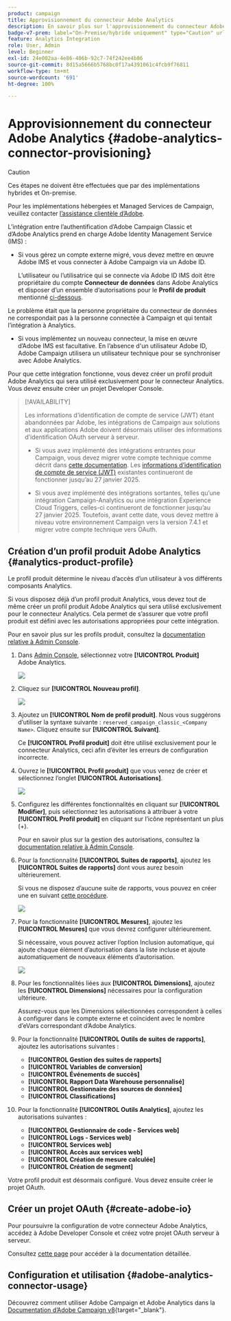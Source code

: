 ```yaml
---
product: campaign
title: Approvisionnement du connecteur Adobe Analytics
description: En savoir plus sur l'approvisionnement du connecteur Adobe Analytics.
badge-v7-prem: label="On-Premise/hybride uniquement" type="Caution" url="https://experienceleague.adobe.com/docs/campaign-classic/using/installing-campaign-classic/architecture-and-hosting-models/hosting-models-lp/hosting-models.html?lang=fr" tooltip="S’applique uniquement aux déploiements On-Premise et hybrides."
feature: Analytics Integration
role: User, Admin
level: Beginner
exl-id: 24e002aa-4e86-406b-92c7-74f242ee4b86
source-git-commit: 8d15a5666b5768bc0f17a4391061c4fcb9f76811
workflow-type: tm+mt
source-wordcount: '691'
ht-degree: 100%

---
```


# Approvisionnement du connecteur Adobe Analytics {#adobe-analytics-connector-provisioning}

>[!CAUTION]
>
> Ces étapes ne doivent être effectuées que par des implémentations hybrides et On-premise.
>
>Pour les implémentations hébergées et Managed Services de Campaign, veuillez contacter [l’assistance clientèle d’Adobe](https://helpx.adobe.com/fr/enterprise/admin-guide.html/enterprise/using/support-for-experience-cloud.ug.html).

L’intégration entre l’authentification d’Adobe Campaign Classic et d’Adobe Analytics prend en charge Adobe Identity Management Service (IMS) :

* Si vous gérez un compte externe migré, vous devez mettre en œuvre Adobe IMS et vous connecter à Adobe Campaign via un Adobe ID.

  L’utilisateur ou l’utilisatrice qui se connecte via Adobe ID IMS doit être propriétaire du compte **Connecteur de données** dans Adobe Analytics et disposer d’un ensemble d’autorisations pour le **Profil de produit** mentionné [ci-dessous](#analytics-product-profile).

Le problème était que la personne propriétaire du connecteur de données ne correspondait pas à la personne connectée à Campaign et qui tentait l’intégration à Analytics.

* Si vous implémentez un nouveau connecteur, la mise en œuvre d’Adobe IMS est facultative. En l’absence d&#39;un utilisateur Adobe ID, Adobe Campaign utilisera un utilisateur technique pour se synchroniser avec Adobe Analytics.

Pour que cette intégration fonctionne, vous devez créer un profil produit Adobe Analytics qui sera utilisé exclusivement pour le connecteur Analytics. Vous devez ensuite créer un projet Developer Console.

>[!AVAILABILITY]
>
> Les informations d’identification de compte de service (JWT) étant abandonnées par Adobe, les intégrations de Campaign aux solutions et aux applications Adobe doivent désormais utiliser des informations d’identification OAuth serveur à serveur.</br>
>
> * Si vous avez implémenté des intégrations entrantes pour Campaign, vous devez migrer votre compte technique comme décrit dans [cette documentation](https://developer.adobe.com/developer-console/docs/guides/authentication/ServerToServerAuthentication/migration/#_blank). Les [informations d’identification de compte de service (JWT)](oauth-technical-account.md) existantes continueront de fonctionner jusqu’au 27 janvier 2025.</br>
>
> * Si vous avez implémenté des intégrations sortantes, telles qu’une intégration Campaign-Analytics ou une intégration Experience Cloud Triggers, celles-ci continueront de fonctionner jusqu’au 27 janvier 2025. Toutefois, avant cette date, vous devez mettre à niveau votre environnement Campaign vers la version 7.4.1 et migrer votre compte technique vers OAuth.

## Création d’un profil produit Adobe Analytics {#analytics-product-profile}

Le profil produit détermine le niveau d’accès d’un utilisateur à vos différents composants Analytics.

Si vous disposez déjà d’un profil produit Analytics, vous devez tout de même créer un profil produit Adobe Analytics qui sera utilisé exclusivement pour le connecteur Analytics. Cela permet de s’assurer que votre profil produit est défini avec les autorisations appropriées pour cette intégration.

Pour en savoir plus sur les profils produit, consultez la [documentation relative à Admin Console](https://helpx.adobe.com/fr/enterprise/admin-guide.html).

1. Dans [Admin Console](https://adminconsole.adobe.com/), sélectionnez votre **[!UICONTROL Produit]** Adobe Analytics.

   ![](assets/do-not-localize/triggers_1.png)

1. Cliquez sur **[!UICONTROL Nouveau profil]**.

   ![](assets/do-not-localize/triggers_2.png)

1. Ajoutez un **[!UICONTROL Nom de profil produit]**. Nous vous suggérons d’utiliser la syntaxe suivante : `reserved_campaign_classic_<Company Name>`. Cliquez ensuite sur **[!UICONTROL Suivant]**.

   Ce **[!UICONTROL Profil produit]** doit être utilisé exclusivement pour le connecteur Analytics, ceci afin d’éviter les erreurs de configuration incorrecte.

1. Ouvrez le **[!UICONTROL Profil produit]** que vous venez de créer et sélectionnez l’onglet **[!UICONTROL Autorisations]**.

   ![](assets/do-not-localize/triggers_3.png)

1. Configurez les différentes fonctionnalités en cliquant sur **[!UICONTROL Modifier]**, puis sélectionnez les autorisations à attribuer à votre **[!UICONTROL Profil produit]** en cliquant sur l’icône représentant un plus (+).

   Pour en savoir plus sur la gestion des autorisations, consultez la [documentation relative à Admin Console](https://helpx.adobe.com/fr/enterprise/using/manage-permissions-and-roles.html).

1. Pour la fonctionnalité **[!UICONTROL Suites de rapports]**, ajoutez les **[!UICONTROL Suites de rapports]** dont vous aurez besoin ultérieurement.

   Si vous ne disposez d’aucune suite de rapports, vous pouvez en créer une en suivant [cette procédure](../../integrations/using/gs-aa.md).

   ![](assets/do-not-localize/triggers_4.png)

1. Pour la fonctionnalité **[!UICONTROL Mesures]**, ajoutez les **[!UICONTROL Mesures]** que vous devrez configurer ultérieurement.

   Si nécessaire, vous pouvez activer l’option Inclusion automatique, qui ajoute chaque élément d’autorisation dans la liste incluse et ajoute automatiquement de nouveaux éléments d’autorisation.

   ![](assets/do-not-localize/triggers_13.png)

1. Pour les fonctionnalités liées aux **[!UICONTROL Dimensions]**, ajoutez les **[!UICONTROL Dimensions]** nécessaires pour la configuration ultérieure.

   Assurez-vous que les Dimensions sélectionnées correspondent à celles à configurer dans le compte externe et coïncident avec le nombre d’eVars correspondant d’Adobe Analytics.

1. Pour la fonctionnalité **[!UICONTROL Outils de suites de rapports]**, ajoutez les autorisations suivantes :

   * **[!UICONTROL Gestion des suites de rapports]**
   * **[!UICONTROL Variables de conversion]**
   * **[!UICONTROL Événements de succès]**
   * **[!UICONTROL Rapport Data Warehouse personnalisé]**
   * **[!UICONTROL Gestionnaire des sources de données]**
   * **[!UICONTROL Classifications]**

1. Pour la fonctionnalité **[!UICONTROL Outils Analytics]**, ajoutez les autorisations suivantes :

   * **[!UICONTROL Gestionnaire de code - Services web]**
   * **[!UICONTROL Logs - Services web]**
   * **[!UICONTROL Services web]**
   * **[!UICONTROL Accès aux services web]**
   * **[!UICONTROL Création de mesure calculée]**
   * **[!UICONTROL Création de segment]**

Votre profil produit est désormais configuré. Vous devez ensuite créer le projet OAuth.

## Créer un projet OAuth {#create-adobe-io}

Pour poursuivre la configuration de votre connecteur Adobe Analytics, accédez à Adobe Developer Console et créez votre projet OAuth serveur à serveur.

Consultez [cette page](oauth-technical-account.md#oauth-service) pour accéder à la documentation détaillée.

## Configuration et utilisation {#adobe-analytics-connector-usage}

Découvrez comment utiliser Adobe Campaign et Adobe Analytics dans la [Documentation d’Adobe Campaign v8](https://experienceleague.adobe.com/fr/docs/campaign/campaign-v8/connect/ac-aa){target="_blank"}.